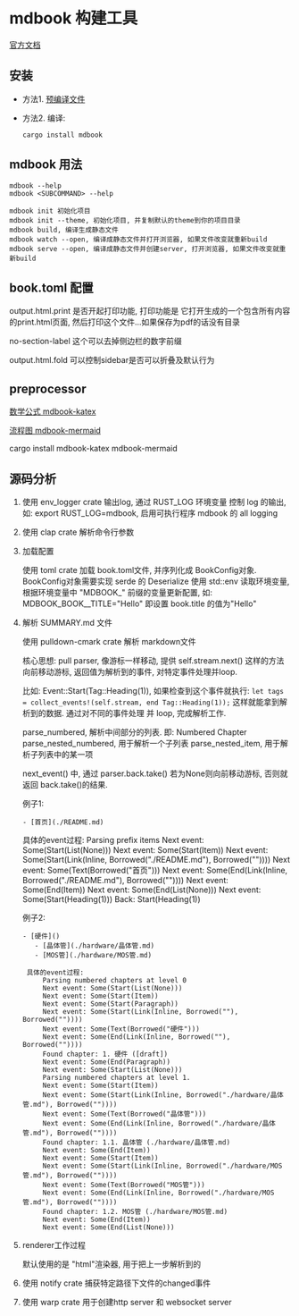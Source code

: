 # mdbook 构建工具

[官方文档](https://rust-lang.github.io/mdBook/index.html)

## 安装

- 方法1. [预编译文件](https://github.com/rust-lang/mdBook/releases)
- 方法2. 编译:

   ``` cargo install mdbook ```

## mdbook 用法

    mdbook --help
    mdbook <SUBCOMMAND> --help

    mdbook init 初始化项目
    mdbook init --theme, 初始化项目, 并复制默认的theme到你的项目目录
    mdbook build, 编译生成静态文件
    mdbook watch --open, 编译成静态文件并打开浏览器, 如果文件改变就重新build
    mdbook serve --open, 编译成静态文件并创建server, 打开浏览器, 如果文件改变就重新build

## book.toml 配置

output.html.print 是否开起打印功能, 打印功能是 它打开生成的一个包含所有内容的print.html页面, 然后打印这个文件...如果保存为pdf的话没有目录

no-section-label 这个可以去掉侧边栏的数字前缀

output.html.fold 可以控制sidebar是否可以折叠及默认行为

## preprocessor

[数学公式 mdbook-katex](https://github.com/lzanini/mdbook-katex)

[流程图 mdbook-mermaid](https://github.com/badboy/mdbook-mermaid)

cargo install mdbook-katex mdbook-mermaid

## 源码分析

1. 使用 env_logger crate 输出log, 通过 RUST_LOG 环境变量 控制 log 的输出, 如: export RUST_LOG=mdbook, 启用可执行程序 mdbook 的 all logging

1. 使用 clap crate 解析命令行参数

1. 加载配置

   使用 toml crate 加载 book.toml文件, 并序列化成 BookConfig对象. BookConfig对象需要实现 serde 的 Deserialize
   使用 std::env 读取环境变量, 根据环境变量中 "MDBOOK_" 前缀的变量更新配置, 如: MDBOOK_BOOK__TITLE="Hello" 即设置 book.title 的值为"Hello"

1. 解析 SUMMARY.md 文件

   使用 pulldown-cmark crate 解析 markdown文件

   核心思想: pull parser, 像游标一样移动, 提供 self.stream.next() 这样的方法向前移动游标, 返回值为解析到的事件, 对特定事件处理并loop.

   比如: Event::Start(Tag::Heading(1)), 如果检查到这个事件就执行:
        `` let tags = collect_events!(self.stream, end Tag::Heading(1)); ``
   这样就能拿到解析到的数据. 通过对不同的事件处理 并 loop, 完成解析工作.

    parse_numbered, 解析中间部分的列表. 即: Numbered Chapter
    parse_nested_numbered, 用于解析一个子列表
    parse_nested_item, 用于解析子列表中的某一项

    next_event() 中, 通过 parser.back.take() 若为None则向前移动游标, 否则就返回 back.take()的结果.

    例子1:

   `` - [首页](./README.md) ``

   具体的event过程:
      Parsing prefix items
      Next event: Some(Start(List(None)))
      Next event: Some(Start(Item))
      Next event: Some(Start(Link(Inline, Borrowed("./README.md"), Borrowed(""))))
      Next event: Some(Text(Borrowed("首页")))
      Next event: Some(End(Link(Inline, Borrowed("./README.md"), Borrowed(""))))
      Next event: Some(End(Item))
      Next event: Some(End(List(None)))
      Next event: Some(Start(Heading(1)))
      Back: Start(Heading(1))

   例子2:
   ```
   - [硬件]()
      - [晶体管](./hardware/晶体管.md)
      - [MOS管](./hardware/MOS管.md)

    具体的event过程:
        Parsing numbered chapters at level 0
        Next event: Some(Start(List(None)))
        Next event: Some(Start(Item))
        Next event: Some(Start(Paragraph))
        Next event: Some(Start(Link(Inline, Borrowed(""), Borrowed(""))))
        Next event: Some(Text(Borrowed("硬件")))
        Next event: Some(End(Link(Inline, Borrowed(""), Borrowed(""))))
        Found chapter: 1. 硬件 ([draft])
        Next event: Some(End(Paragraph))
        Next event: Some(Start(List(None)))
        Parsing numbered chapters at level 1.
        Next event: Some(Start(Item))
        Next event: Some(Start(Link(Inline, Borrowed("./hardware/晶体管.md"), Borrowed(""))))
        Next event: Some(Text(Borrowed("晶体管")))
        Next event: Some(End(Link(Inline, Borrowed("./hardware/晶体管.md"), Borrowed(""))))
        Found chapter: 1.1. 晶体管 (./hardware/晶体管.md)
        Next event: Some(End(Item))
        Next event: Some(Start(Item))
        Next event: Some(Start(Link(Inline, Borrowed("./hardware/MOS管.md"), Borrowed(""))))
        Next event: Some(Text(Borrowed("MOS管")))
        Next event: Some(End(Link(Inline, Borrowed("./hardware/MOS管.md"), Borrowed(""))))
        Found chapter: 1.2. MOS管 (./hardware/MOS管.md)
        Next event: Some(End(Item))
        Next event: Some(End(List(None)))
   ```

1. renderer工作过程

   默认使用的是 "html"渲染器, 用于把上一步解析到的

1. 使用 notify crate 捕获特定路径下文件的changed事件

1. 使用 warp crate 用于创建http server 和 websocket server
